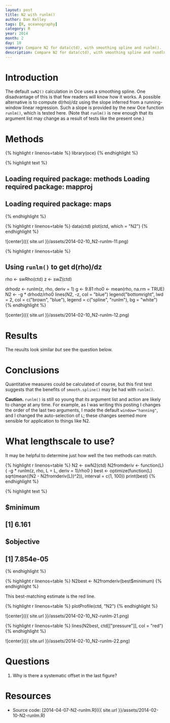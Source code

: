 ```yaml
---
layout: post
title: N2 with runlm()
author: Dan Kelley
tags: [R, oceanography]
category: R
year: 2014
month: 2
day: 10
summary: Compare N2 for data(ctd), with smoothing spline and runlm().
description: Compare N2 for data(ctd), with smoothing spline and rundlm().
---
```


# Introduction

The default ``swN2()`` calculation in Oce uses a smoothing spline.  One disadvantage of this is that few readers will know how it works.  A possible alternative is to compute d(rho)/dz using the slope inferred from a running-window linear regression.  Such a slope is provided by the new Oce function ``runlm()``, which is tested here.  (Note that ``runlm()`` is new enough that its argument list may change as a result of tests like the present one.)

# Methods


{% highlight r linenos=table %}
library(oce)
{% endhighlight %}



{% highlight text %}
## Loading required package: methods Loading required package: mapproj
## Loading required package: maps
{% endhighlight %}



{% highlight r linenos=table %}
data(ctd)
plot(ctd, which = "N2")
{% endhighlight %}

![center]({{ site.url }}/assets/2014-02-10_N2-runlm-11.png) 

{% highlight r linenos=table %}

## Using ``runlm()`` to get d(rho)/dz
rho <- swRho(ctd)
z <- swZ(ctd)

drhodz <- runlm(z, rho, deriv = 1)
g <- 9.81
rho0 <- mean(rho, na.rm = TRUE)
N2 <- -g * drhodz/rho0
lines(N2, -z, col = "blue")
legend("bottomright", lwd = 2, col = c("brown", "blue"), legend = c("spline", 
    "runlm"), bg = "white")
{% endhighlight %}

![center]({{ site.url }}/assets/2014-02-10_N2-runlm-12.png) 


# Results

The reuults look similar *but* see the question below.


# Conclusions

Quantitative measures could be calculated of course, but this first test suggests that the benefits of ``smooth.spline()`` may be had with ``runlm()``.

**Caution.** ``runlm()`` is still so young that its argument list and action are likely to change at any time.  For example, as I was writing this posting I changes the order of the last two arguments, I made the default ``window="hanning"``, and I changed the auto-selection of ``L``; these changes seemed more sensible for application to things like N2.

# What lengthscale to use?

It may be helpful to determine just how well the two methods can match.


{% highlight r linenos=table %}
N2 <- swN2(ctd)
N2fromderiv <- function(L) {
    -g * runlm(z, rho, L = L, deriv = 1)/rho0
}
best <- optimize(function(L) sqrt(mean((N2 - N2fromderiv(L))^2)), interval = c(1, 
    100))
print(best)
{% endhighlight %}



{% highlight text %}
## $minimum
## [1] 6.161
## 
## $objective
## [1] 7.854e-05
{% endhighlight %}



{% highlight r linenos=table %}
N2best <- N2fromderiv(best$minimum)
{% endhighlight %}

This best-matching estimate is the red line.

{% highlight r linenos=table %}
plotProfile(ctd, "N2")
{% endhighlight %}

![center]({{ site.url }}/assets/2014-02-10_N2-runlm-21.png) 

{% highlight r linenos=table %}
lines(N2best, ctd[["pressure"]], col = "red")
{% endhighlight %}

![center]({{ site.url }}/assets/2014-02-10_N2-runlm-22.png) 


# Questions

1. Why is there a systematic offset in the last figure?



# Resources

* Source code: [2014-04-07-N2-runlm.R]({{ site.url }}/assets/2014-02-10-N2-runlm.R)

